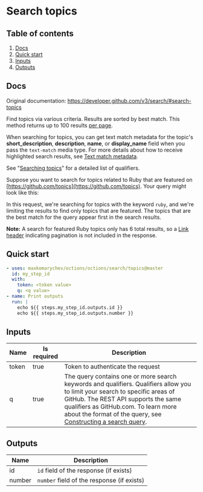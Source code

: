 # Search topics

## Table of contents

1. [Docs](#docs)
1. [Quick start](#quick-start)
1. [Inputs](#inputs)
1. [Outputs](#outputs)

<a name="quick-start" ></a>
## Docs

Original documentation: https://developer.github.com/v3/search/#search-topics

Find topics via various criteria. Results are sorted by best match. This method returns up to 100 results [per page](https://developer.github.com/v3/#pagination).

When searching for topics, you can get text match metadata for the topic's **short\_description**, **description**, **name**, or **display\_name** field when you pass the `text-match` media type. For more details about how to receive highlighted search results, see [Text match metadata](https://developer.github.com/v3/search/#text-match-metadata).

See "[Searching topics](https://help.github.com/articles/searching-topics/)" for a detailed list of qualifiers.

Suppose you want to search for topics related to Ruby that are featured on [https://github.com/topics](https://github.com/topics). Your query might look like this:

In this request, we're searching for topics with the keyword `ruby`, and we're limiting the results to find only topics that are featured. The topics that are the best match for the query appear first in the search results.

**Note:** A search for featured Ruby topics only has 6 total results, so a [Link header](https://developer.github.com/v3/#link-header) indicating pagination is not included in the response.


<a name="quick start" ></a>
## Quick start

```yaml
- uses: maxkomarychev/octions/octions/search/topics@master
  id: my_step_id
  with:
    token: <token value>
    q: <q value>
- name: Print outputs
  run: |
    echo ${{ steps.my_step_id.outputs.id }}
    echo ${{ steps.my_step_id.outputs.number }}
```


<a name="inputs" ></a>
## Inputs

| Name | Is required | Description |
|---|---|---|
|token|true|Token to authenticate the request
|q|true|The query contains one or more search keywords and qualifiers. Qualifiers allow you to limit your search to specific areas of GitHub. The REST API supports the same qualifiers as GitHub.com. To learn more about the format of the query, see [Constructing a search query](https://developer.github.com/v3/search/#constructing-a-search-query).

<a name="outputs" ></a>
## Outputs

| Name | Description |
|---|---|
|id|`id` field of the response (if exists)|
|number|`number` field of the response (if exists)|

